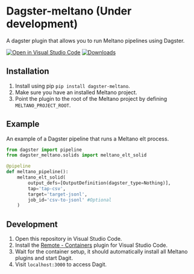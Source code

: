 # Dagster-meltano (Under development)
A dagster plugin that allows you to run Meltano pipelines using Dagster.

[![Open in Visual Studio Code](https://open.vscode.dev/badges/open-in-vscode.svg)](https://open.vscode.dev/quantile-development/dagster-meltano)
[![Downloads](https://pepy.tech/badge/dagster-meltano/month)](https://pepy.tech/project/dagster-meltano)

## Installation
1. Install using pip `pip install dagster-meltano`.
2. Make sure you have an installed Meltano project.
3. Point the plugin to the root of the Meltano project by defining `MELTANO_PROJECT_ROOT`.

## Example
An example of a Dagster pipeline that runs a Meltano elt process.
```python
from dagster import pipeline
from dagster_meltano.solids import meltano_elt_solid

@pipeline
def meltano_pipeline():
    meltano_elt_solid(
        output_defs=[OutputDefinition(dagster_type=Nothing)],
        tap='tap-csv',
        target='target-jsonl',
        job_id='csv-to-jsonl' #Optional
    )
```

## Development
1. Open this repository in Visual Studio Code.
2. Install the [Remote - Containers](https://marketplace.visualstudio.com/items?itemName=ms-vscode-remote.remote-containers) plugin for Visual Studio Code.
3. Wait for the container setup, it should automatically install all Meltano plugins and start Dagit. 
4. Visit `localhost:3000` to access Dagit.
